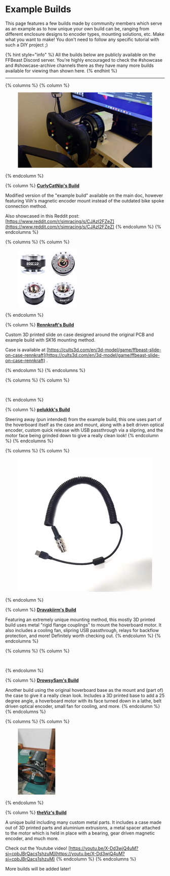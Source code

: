 # Example Builds

This page features a few builds made by community members which serve as an example as to how unique your own build can be, ranging from different enclosure designs to encoder types, mounting solutions, etc. Make what you want to make! You don't need to follow any specific tutorial with such a DIY project ;)

{% hint style="info" %}
All the builds below are publicly available on the FFBeast Discord server. You're highly encouraged to check the #showcase and #showcase-archive channels there as they have many more builds available for viewing than shown here.
{% endhint %}

***

{% columns %}
{% column %}
<figure><img src=".gitbook/assets/image (2).png" alt=""><figcaption></figcaption></figure>
{% endcolumn %}

{% column %}
[**CurlyCatNip's Build**](https://discord.com/channels/1043156600468287539/1053616504211513365/1404898818071330888)

Modified version of the "example build" available on the main doc, however featuring Viih's magnetic encoder mount instead of the  outdated bike spoke connection method.

Also showcased in this Reddit post: [https://www.reddit.com/r/simracing/s/CJAzI2FZeZ](https://www.reddit.com/r/simracing/s/CJAzI2FZeZ)
{% endcolumn %}
{% endcolumns %}

{% columns %}
{% column %}
<figure><img src=".gitbook/assets/image (3).png" alt="" width="188"><figcaption></figcaption></figure>
{% endcolumn %}

{% column %}
[**Rennkraft's Build**](https://discord.com/channels/1043156600468287539/1053616504211513365/1371989609554120785)

Custom 3D printed slide on case designed around the original PCB and example build with SK16 mounting method.

Case is available at [https://cults3d.com/en/3d-model/game/ffbeast-slide-on-case-rennkraft](https://cults3d.com/en/3d-model/game/ffbeast-slide-on-case-rennkraft) .


{% endcolumn %}
{% endcolumns %}

{% columns %}
{% column %}
<figure><img src=".gitbook/assets/image (4).png" alt=""><figcaption></figcaption></figure>
{% endcolumn %}

{% column %}
[**pelukkk's Build**](https://discord.com/channels/1043156600468287539/1286124337237200937)

Steering away (pun intended) from the example build, this one uses part of the hoverboard itself as the case and mount, along with a belt driven optical encoder, custom quick release with USB passthrough via a slipring, and the motor face being grinded down to give a really clean look!
{% endcolumn %}
{% endcolumns %}

{% columns %}
{% column %}
<figure><img src=".gitbook/assets/image (5).png" alt=""><figcaption></figcaption></figure>
{% endcolumn %}

{% column %}
[**Dravakiirm's Build**](https://discord.com/channels/1043156600468287539/1411791833725534348)

Featuring an extremely unique mounting method, this mostly 3D printed build uses metal "rigid flange couplings" to mount the hoverboard motor. It also includes a cooling fan, slipring USB passthrough, relays for backflow protection, and more! Definitely worth checking out.
{% endcolumn %}
{% endcolumns %}

{% columns %}
{% column %}
<figure><img src=".gitbook/assets/image (6).png" alt=""><figcaption></figcaption></figure>
{% endcolumn %}

{% column %}
[**DrowsySam's Build**](https://app.gitbook.com/u/cPZIxqyrGtSv7lb4Nej9u3XgPtD3)

Another build using the original hoverboard base as the mount and (part of) the case to give it a really clean look. Includes a 3D printed base to add a 25 degree angle, a hoverboard motor with its face turned down in a lathe, belt driven optical encoder, small fan for cooling, and more.
{% endcolumn %}
{% endcolumns %}

{% columns %}
{% column %}
<figure><img src=".gitbook/assets/image (8).png" alt="" width="118"><figcaption></figcaption></figure>
{% endcolumn %}

{% column %}
[**theViz's Build**](https://discord.com/channels/1043156600468287539/1425835934150295602)

A unique build including many custom metal parts. It includes a case made out of 3D printed parts and aluminium extrusions, a metal spacer attached to the motor which is held in place with a bearing, gear driven magnetic encoder, and much more.

Check out the Youtube video! [https://youtu.be/X-Dd3wjQ4uM?si=cpbJBrQacs1shzuM](https://youtu.be/X-Dd3wjQ4uM?si=cpbJBrQacs1shzuM)
{% endcolumn %}
{% endcolumns %}



More builds will be added later!
